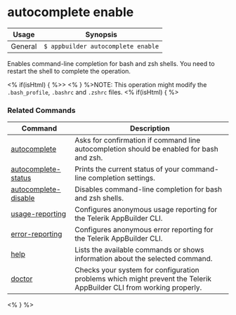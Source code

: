 autocomplete enable
==========

Usage | Synopsis
------|-------
General | `$ appbuilder autocomplete enable`

Enables command-line completion for bash and zsh shells. You need to restart the shell to complete the operation.

<% if(isHtml) { %>> <% } %>NOTE: This operation might modify the `.bash_profile`, `.bashrc` and `.zshrc` files.
<% if(isHtml) { %> 
### Related Commands

Command | Description
----------|----------
[autocomplete](autocomplete.html) | Asks for confirmation if command line autocompletion should be enabled for bash and zsh.
[autocomplete-status](autocomplete-status.html) | Prints the current status of your command-line completion settings.
[autocomplete-disable](autocomplete-disable.html) | Disables command-line completion for bash and zsh shells.
[usage-reporting](usage-reporting.html) | Configures anonymous usage reporting for the Telerik AppBuilder CLI.
[error-reporting](error-reporting.html) | Configures anonymous error reporting for the Telerik AppBuilder CLI.
[help](help.html) | Lists the available commands or shows information about the selected command.
[doctor](doctor.html) | Checks your system for configuration problems which might prevent the Telerik AppBuilder CLI from working properly.
<% } %>